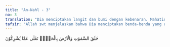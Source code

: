 ```yaml
---
title: "An-Nahl - 3"
no: 3
translation: "Dia menciptakan langit dan bumi dengan kebenaran. Mahatinggi Allah dari apa yang mereka persekutukan."
tafsir: "Allah swt menjelaskan bahwa Dia menciptakan benda-benda yang ada di langit dan benda-benda yang ada di bumi dengan benar. Maksudnya ialah sesuai dengan hikmah dan kebijaksanaan-Nya dan tidak ada yang sia-sia. Dia menciptakan semuanya tanpa bantuan dan pertolongan siapa pun. Dia cukup menciptakan benda-benda dan hukum yang berlaku baginya, sehingga benda-benda itu berfungsi sesuai dengan hukumnya. Tidak ada zat yang lain yang berkuasa untuk mencipta, mengatur, dan mengendalikan langit, bumi dan semua isinya. Sebagai konsekuensinya, tidak layak apabila ada orang yang menghambakan dirinya kepada tuhan-tuhan yang lain selain-Nya. Oleh karena itu, Allah menyatakan di akhir ayat ini bahwa Dia Mahasuci dari apa yang mereka persekutukan. (Keterangan lebih lanjut bisa dilihat dalam tafsir Surah Ibrahim/14: 19).\n\nPenciptaan langit dan bumi dengan haq (benar) juga bisa bermakna bahwa Tuhan menciptakan bumi bukan dengan main-main. Semuanya begitu tepat untuk mulainya kehidupan di bumi ini. Bagaimana kenyamanan bumi dibandingkan dengan beberapa planet lain yang ada dalam tatasurya yang sama dapat kita lihat pada uraian di bawah ini. Dalam perbandingan yang dilakukan, terutama pada jarak antara matahari dan masing-masing planet, tampak akan efek jarak dengan masing-masing planet.\n\nApa yang tertulis di atas hanya sebagian dari \"keputusan rancangan\" yang dibuat Allah agar kehidupan di bumi dapat eksis dan bertahan. Namun yang sedikit ini pun sudah cukup untuk menunjukkan bahwa keberadaan bumi bukan karena kebetulan. Tidak juga terbentuk oleh serangkaian kejadian acak.\n\nHal tersebut dan detail lain yang tak berhingga meyakinkan kembali kebenaran yang sederhana dan murni. Allah dan hanya Allah yang menciptakan alam semesta, bintang, planet, pegunungan, dan laut dengan sempurna, memberikan kehidupan bagi manusia dan makhluk hidup lainnya, dan menempatkan ciptaan-Nya di bawah kendali manusia. Allah dan hanya Allah, sumber pengampunan dan kekuasaan, cukup berkekuatan untuk menciptakan sesuatu dari kehampaan."
---
```


خَلَقَ السَّمٰوٰتِ وَالْاَرْضَ بِالْحَقِّۗ تَعٰلٰى عَمَّا يُشْرِكُوْنَ 

